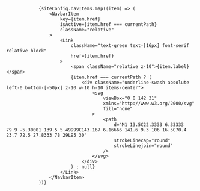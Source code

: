                 {siteConfig.navItems.map((item) => (
                    <NavbarItem
                        key={item.href}
                        isActive={item.href === currentPath}
                        className="relative"
                    >
                        <Link
                            className="text-green text-[16px] font-serif relative block"
                            href={item.href}
                        >
                            <span className="relative z-10">{item.label}</span>
                            {item.href === currentPath ? (
                                <div className="underline-swash absolute left-0 bottom-[-50px] z-10 w-10 h-10 items-center">
                                    <svg
                                        viewBox="0 0 142 31"
                                        xmlns="http://www.w3.org/2000/svg"
                                        fill="none"
                                    >
                                        <path
                                            d="M1 13.5C22.3333 6.33333 79.9 -5.30001 139.5 5.49999C143.167 6.16666 141.6 9.3 106 16.5C70.4 23.7 72.5 27.8333 78 29L95 30"
                                            strokeLinecap="round"
                                            strokeLinejoin="round"
                                        />
                                    </svg>
                                </div>
                            ) : null}
                        </Link>
                    </NavbarItem>
                ))}
